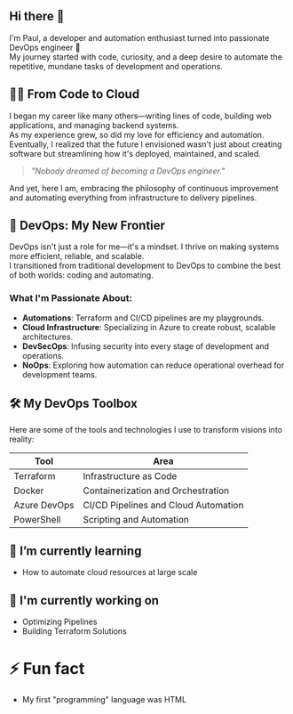 <!--
**kmataru/kmataru** is a ✨ _special_ ✨ repository because its `README.md` (this file) appears on your GitHub profile.

Here are some ideas to get you started:

- 🔭 I’m currently working on ...
- 🌱 I’m currently learning ...
- 👯 I’m looking to collaborate on ...
- 🤔 I’m looking for help with ...
- 💬 Ask me about ...
- 📫 How to reach me: ...
- 😄 Pronouns: ...
- ⚡ Fun fact: ...
-->

## Hi there 👋

I'm Paul, a developer and automation enthusiast turned into passionate DevOps engineer 🧟<br/>
My journey started with code, curiosity, and a deep desire to automate the repetitive, mundane tasks of development and operations.

## 👨‍💻 **From Code to Cloud**

I began my career like many others—writing lines of code, building web applications, and managing backend systems.<br/>
As my experience grew, so did my love for efficiency and automation.<br/>
Eventually, I realized that the future I envisioned wasn't just about creating software but streamlining how it's deployed, maintained, and scaled.

> _"Nobody dreamed of becoming a DevOps engineer."_

And yet, here I am, embracing the philosophy of continuous improvement and automating everything from infrastructure to delivery pipelines.

## 🚀 **DevOps: My New Frontier**

DevOps isn't just a role for me—it's a mindset. I thrive on making systems more efficient, reliable, and scalable.<br/>
I transitioned from traditional development to DevOps to combine the best of both worlds: coding and automating.

### **What I'm Passionate About**:
- **Automations**: Terraform and CI/CD pipelines are my playgrounds.
- **Cloud Infrastructure**: Specializing in Azure to create robust, scalable architectures.
- **DevSecOps**: Infusing security into every stage of development and operations.
- **NoOps**: Exploring how automation can reduce operational overhead for development teams.

## 🛠️ **My DevOps Toolbox**

Here are some of the tools and technologies I use to transform visions into reality:

| **Tool**          | **Area**          |
|-------------------|-------------------|
| Terraform         | Infrastructure as Code |
| Docker            | Containerization and Orchestration |
| Azure DevOps      | CI/CD Pipelines and Cloud Automation |
| PowerShell        | Scripting and Automation |

## 🌱 I’m currently learning

- How to automate cloud resources at large scale

## 🔭 I'm currently working on

- Optimizing Pipelines
- Building Terraform Solutions

# ⚡ Fun fact

- My first "programming" language was HTML
